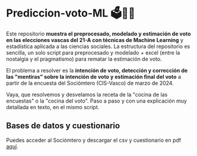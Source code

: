 # Prediccion-voto-ML 🗳️🤖🧠

Este repositorio **muestra el preprocesado, modelado y estimación de voto en las elecciones vascas del 21-A con técnicas de Machine Learning** y estadística aplicada a las ciencias sociales. La estructura del repositorio es sencilla, un solo script para preprocesado y modelado + excel (entre la nostalgia y el pragmatismo) para rematar la estimación de voto. 

El problema a resolver es la **intención de voto, detección y corrección de las "mentiras" sobre la intención de voto y estimación final del voto** a partir de la encuesta del Sociómtero (CIS-Vasco) de marzo de 2024.

Vaya, que resolvemos y desvelamos la receta de la "cocina de las encuestas" o la "cocina del voto". Paso a paso y con una explicación muy detallada en texto, en el mismo script.

## Bases de datos y cuestionario

Puedes acceder al Sociómtero y descargar el csv y cuestionario en pdf [aquí](https://www.euskadi.eus/informes-estudios/sociometro-83/web01-s1lehike/es/).
